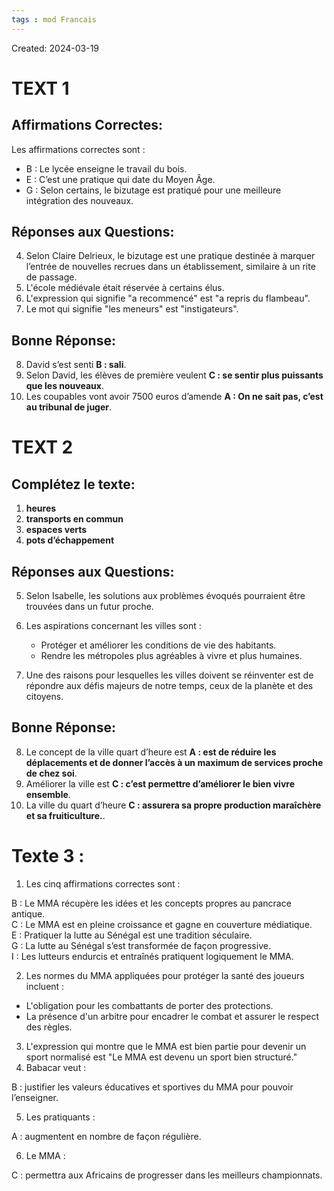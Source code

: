 ```yaml
---
tags : mod Francais
---
```

Created: 2024-03-19

# TEXT 1
## Affirmations Correctes:

Les affirmations correctes sont :

- B : Le lycée enseigne le travail du bois.
- E : C’est une pratique qui date du Moyen Âge.
- G : Selon certains, le bizutage est pratiqué pour une meilleure intégration des nouveaux.

## Réponses aux Questions:

4. Selon Claire Delrieux, le bizutage est une pratique destinée à marquer l’entrée de nouvelles recrues dans un établissement, similaire à un rite de passage.
5. L'école médiévale était réservée à certains élus.
6. L'expression qui signifie "a recommencé" est "a repris du flambeau".
7. Le mot qui signifie "les meneurs" est "instigateurs".

## Bonne Réponse:

8. David s’est senti **B : sali**.
9. Selon David, les élèves de première veulent **C : se sentir plus puissants que les nouveaux**.
10. Les coupables vont avoir 7500 euros d’amende **A : On ne sait pas, c’est au tribunal de juger**.

# TEXT 2
##   Complétez le texte:

1. **heures**
2. **transports en commun**
3. **espaces verts**
4. **pots d’échappement**

## Réponses aux Questions:

5. Selon Isabelle, les solutions aux problèmes évoqués pourraient être trouvées dans un futur proche.
6. Les aspirations concernant les villes sont :
    
    - Protéger et améliorer les conditions de vie des habitants.
    - Rendre les métropoles plus agréables à vivre et plus humaines.
    
7. Une des raisons pour lesquelles les villes doivent se réinventer est de répondre aux défis majeurs de notre temps, ceux de la planète et des citoyens.

## Bonne Réponse:

8. Le concept de la ville quart d’heure est **A : est de réduire les déplacements et de donner l’accès à un maximum de services proche de chez soi**.
9. Améliorer la ville est **C : c’est permettre d’améliorer le bien vivre ensemble**.
10. La ville du quart d’heure **C : assurera sa propre production maraîchère et sa fruiticulture.**.

# Texte 3 :
1. Les cinq affirmations correctes sont :

B : Le MMA récupère les idées et les concepts propres au pancrace antique.  
C : Le MMA est en pleine croissance et gagne en couverture médiatique.  
E : Pratiquer la lutte au Sénégal est une tradition séculaire.  
G : La lutte au Sénégal s’est transformée de façon progressive.  
I : Les lutteurs endurcis et entraînés pratiquent logiquement le MMA.

2. Les normes du MMA appliquées pour protéger la santé des joueurs incluent :

- L'obligation pour les combattants de porter des protections.
- La présence d'un arbitre pour encadrer le combat et assurer le respect des règles.

3. L'expression qui montre que le MMA est bien partie pour devenir un sport normalisé est "Le MMA est devenu un sport bien structuré."
4. Babacar veut :

B : justifier les valeurs éducatives et sportives du MMA pour pouvoir l’enseigner.

5. Les pratiquants :

A : augmentent en nombre de façon régulière.

6. Le MMA :

C : permettra aux Africains de progresser dans les meilleurs championnats.
